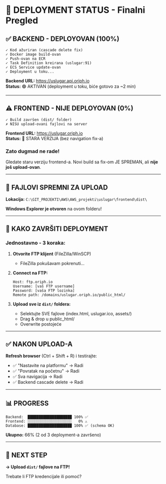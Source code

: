 # 🎯 DEPLOYMENT STATUS - Finalni Pregled

## ✅ BACKEND - DEPLOYOVAN (100%)

```
✓ Kod ažuriran (cascade delete fix)
✓ Docker image build-ovan
✓ Push-ovan na ECR
✓ Task Definition kreirana (uslugar:91)
✓ ECS Service update-ovan
✓ Deployment u toku...
```

**Backend URL:** https://uslugar.api.oriph.io  
**Status:** 🟢 AKTIVAN (deployment u toku, biće gotovo za ~2 min)

---

## ⚠️ FRONTEND - NIJE DEPLOYOVAN (0%)

```
✓ Build završen (dist/ folder)
✗ NISU upload-ovani fajlovi na server
```

**Frontend URL:** https://uslugar.oriph.io  
**Status:** 🔴 STARA VERZIJA (bez navigation fix-a)

### **Zato dugmad ne rade!**

Gledate staru verziju frontend-a. Novi build sa fix-om JE SPREMAN, ali **nije još upload-ovan**.

---

## 📁 FAJLOVI SPREMNI ZA UPLOAD

**Lokacija:** `C:\GIT_PROJEKTI\AWS\AWS_projekti\uslugar\frontend\dist\`

**Windows Explorer je otvoren** na ovom folderu!

---

## 🚀 KAKO ZAVRŠITI DEPLOYMENT

### **Jednostavno - 3 koraka:**

1. **Otvorite FTP klijent** (FileZilla/WinSCP)
   - FileZilla pokušavam pokrenuti...
   
2. **Connect na FTP:**
   ```
   Host: ftp.oriph.io
   Username: [vaš FTP username]
   Password: [vaša FTP lozinka]
   Remote path: /domains/uslugar.oriph.io/public_html/
   ```

3. **Upload sve iz `dist/` foldera:**
   - Selektujte SVE fajlove (index.html, uslugar.ico, assets/)
   - Drag & drop u public_html/
   - Overwrite postojeće

---

## ✅ NAKON UPLOAD-A

**Refresh browser** (Ctrl + Shift + R) i testirajte:
- ✅ "Nastavite na platformu" → Radi
- ✅ "Povratak na početnu" → Radi
- ✅ Sva navigacija → Radi
- ✅ Backend cascade delete → Radi

---

## 📊 PROGRESS

```
Backend:  ████████████████████ 100% ✅
Frontend: ░░░░░░░░░░░░░░░░░░░░   0% ⚠️
Database: ████████████████████ 100% ✅ (schema OK)
```

**Ukupno:** 66% (2 od 3 deployment-a završeno)

---

## 🎯 NEXT STEP

**→ Upload `dist/` fajlove na FTP!**

Trebate li FTP kredencijale ili pomoć?


